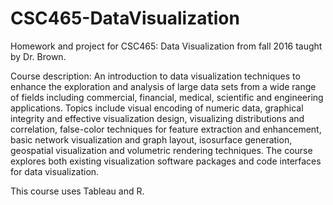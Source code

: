 # CSC465-DataVisualization
Homework and project for CSC465: Data Visualization from fall 2016 taught by Dr. Brown.

Course description: An introduction to data visualization techniques to enhance the exploration and analysis of large data sets from a wide range of fields including commercial, financial, medical, scientific and engineering applications. Topics include visual encoding of numeric data, graphical integrity and effective visualization design, visualizing distributions and correlation, false-color techniques for feature extraction and enhancement, basic network visualization and graph layout, isosurface generation, geospatial visualization and volumetric rendering techniques. The course explores both existing visualization software packages and code interfaces for data visualization.

This course uses Tableau and R.
